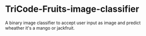 # TriCode-Fruits-image-classifier
A binary image classifier to accept user input as image and predict wheather it's a mango or jackfruit.
